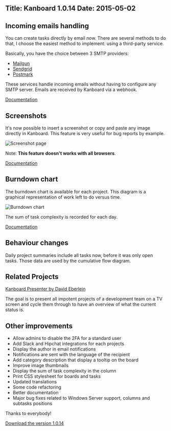Title: Kanboard 1.0.14
Date: 2015-05-02
---

Incoming emails handling
------------------------

You can create tasks directly by email now.
There are several methods to do that, I choose the easiest method to implement: using a third-party service.

Basically, you have the choice between 3 SMTP providers:

- [Mailgun](https://kanboard.net/documentation/mailgun)
- [Sendgrid](https://kanboard.net/documentation/sendgrid)
- [Postmark](https://kanboard.net/documentation/postmark)

These services handle incoming emails without having to configure any SMTP server.
Emails are received by Kanboard via a webhook.

[Documentation](https://kanboard.net/documentation/create-tasks-by-email)

Screenshots
-----------

It's now possible to insert a screenshot or copy and paste any image directly in Kanboard.
This feature is very useful for bug reports by example.

![Screenshot page](https://kanboard.net/screenshots/documentation/task-screenshot.png)

Note: **This feature doesn't works with all browsers**.

[Documentation](https://kanboard.net/documentation/screenshots)

Burndown chart
--------------

The burndown chart is available for each project.
This diagram is a graphical representation of work left to do versus time.

![Burndown chart](https://kanboard.net/screenshots/documentation/burndown-chart.png)

The sum of task complexity is recorded for each day.

[Documentation](https://kanboard.net/documentation/analytics)

Behaviour changes
-----------------

Daily project summaries include all tasks now, before it was only open tasks. Those data are used by the cumulative flow diagram.

Related Projects
----------------

[Kanboard Presenter by David Eberlein](https://github.com/davideberlein/kanboard-presenter)

The goal is to present all impotent projects of a development team on a TV screen and cycle them through to have an overview of what the current status is.

Other improvements
------------------

- Allow admins to disable the 2FA for a standard user
- Add Slack and Hipchat integrations for each projects
- Display the author in email notifications
- Notifications are sent with the language of the recipient
- Add category description that display a tooltip on the board
- Improve image thumbnails
- Display the sum of task complexity in the column
- Print CSS stylesheet for boards and tasks
- Updated translations
- Some code refactoring
- Better documentation
- Major bug fixes related to Windows Server support, columns and subtasks positions

Thanks to everybody!

[Download the version 1.0.14](https://github.com/kanboard/kanboard/releases/download/v1.0.14/kanboard-1.0.14.zip)
